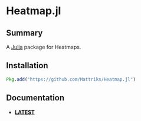 # Heatmap.jl

## Summary
A [Julia](https://julialang.org/) package for Heatmaps.

## Installation
```julia
Pkg.add("https://github.com/Mattriks/Heatmap.jl")
```

## Documentation

- [**LATEST**][docs-latest-url]


[docs-latest-url]: https://Mattriks.github.io/Heatmap.jl/latest
[docs-stable-url]: https://Mattriks.github.io/Heatmap.jl/stable